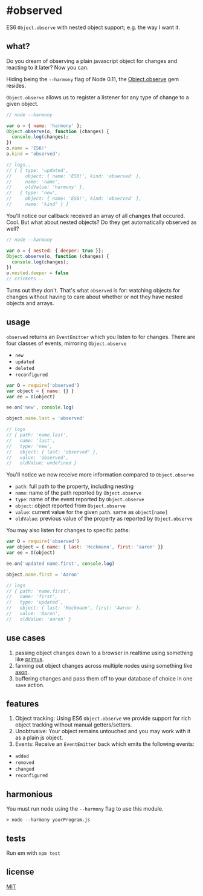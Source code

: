 #observed
==========

ES6 `Object.observe` with nested object support; e.g. the way I want it.

## what?

Do you dream of observing a plain javascript object for changes and reacting to it later? Now you can.

Hiding being the `--harmony` flag of Node 0.11, the [Object.observe](http://wiki.ecmascript.org/doku.php?id=harmony:observe) gem resides.

`Object.observe` allows us to register a listener for any type of change to a given object.

```js
// node --harmony

var o = { name: 'harmony' };
Object.observe(o, function (changes) {
  console.log(changes);
})
o.name = 'ES6!'
o.kind = 'observed';

// logs..
// [ { type: 'updated',
//     object: { name: 'ES6!', kind: 'observed' },
//     name: 'name',
//     oldValue: 'harmony' },
//   { type: 'new',
//     object: { name: 'ES6!', kind: 'observed' },
//     name: 'kind' } ]
```

You'll notice our callback received an array of all changes that occured. Cool.
But what about nested objects? Do they get automatically observed as well?

```js
// node --harmony

var o = { nested: { deeper: true }};
Object.observe(o, function (changes) {
  console.log(changes);
})
o.nested.deeper = false
// crickets ..
```

Turns out they don't. That's what `observed` is for: watching objects for changes without having to care about whether or not they have nested objects and arrays.

## usage

`observed` returns an `EventEmitter` which you listen to for changes.
There are four classes of events, mirroring `Object.observe`

- `new`
- `updated`
- `deleted`
- `reconfigured`

```js
var O = require('observed')
var object = { name: {} }
var ee = O(object)

ee.on('new', console.log)

object.name.last = 'observed'

// logs
// { path: 'name.last',
//   name: 'last',
//   type: 'new',
//   object: { last: 'observed' },
//   value: 'observed',
//   oldValue: undefined }
```

You'll notice we now receive more information compared to `Object.observe`

- `path`: full path to the property, including nesting
- `name`: name of the path reported by `Object.observe`
- `type`: name of the event reported by `Object.observe`
- `object`: object reported from `Object.observe`
- `value`: current value for the given `path`. same as `object[name]`
- `oldValue`: previous value of the property as reported by `Object.observe`

You may also listen for changes to specific paths:

```js
var O = require('observed')
var object = { name: { last: 'Heckmann', first: 'aaron' }}
var ee = O(object)

ee.on('updated name.first', console.log)

object.name.first = 'Aaron'

// logs
// { path: 'name.first',
//   name: 'first',
//   type: 'updated',
//   object: { last: 'Heckmann', first: 'Aaron' },
//   value: 'Aaron',
//   oldValue: 'aaron' }
```

## use cases

1. passing object changes down to a browser in realtime using something like [primus](https://github.com/primus/primus).
2. fanning out object changes across multiple nodes using something like [axon](https://github.com/visionmedia/axon).
3. buffering changes and pass them off to your database of choice in one `save` action.

## features

1. Object tracking: Using ES6 `Object.observe` we provide support for rich object tracking without manual getters/setters.
2. Unobtrusive: Your object remains untouched and you may work with it as a plain js object.
3. Events: Receive an `EventEmitter` back which emits the following events:

- `added`
- `removed`
- `changed`
- `reconfigured`

## harmonious

You must run node using the `--harmony` flag to use this module.

```
> node --harmony yourProgram.js
```

## tests

Run em with `npm test`

## license

[MIT](https://github.com/aheckmann/observed/blob/master/LICENSE)

